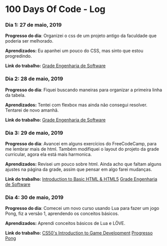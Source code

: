 # 100 Days Of Code - Log

### Dia 1: 27 de maio, 2019 

**Progresso do dia**: Organizei o css de um projeto antigo da faculdade que poderia ser melhorado. 

**Aprendizados:** Eu apanhei um pouco do CSS, mas sinto que estou progredindo.

**Link do trabalho:** [Grade Engenharia de Software](https://vnduda.github.io/LPP/)

### Dia 2: 28 de maio, 2019 

**Progresso do dia**: Fiquei buscando maneiras para organizar a primeira linha da tabela. 

**Aprendizados:** Tentei com flexbox mas ainda não consegui resolver. Tentarei de novo amanhã.

**Link do trabalho:** [Grade Engenharia de Software](https://vnduda.github.io/LPP/)

### Dia 3: 29 de maio, 2019 

**Progresso do dia**: Avancei em alguns exercícios do FreeCodeCamp, para me lembrar mais de html. Também modifiquei o layout do projeto da grade curricular, agora ela está mais harmonica.

**Aprendizados:** Revisei um pouco sobre html. Ainda acho que faltam alguns ajustes na página da grade, assim que pensar em algo farei mudanças.

**Link do trabalho:** [Introduction to Basic HTML & HTML5](https://learn.freecodecamp.org/responsive-web-design/basic-html-and-html5)
[Grade Engenharia de Software](https://vnduda.github.io/LPP/)

### Dia 4: 30 de maio, 2019 

**Progresso do dia**: Comecei um novo curso usando Lua para fazer um jogo Pong, fiz a versão 1, aprendendo os conceitos básicos.

**Aprendizados:** Aprendi conceitos básicos de Lua e LÖVE.

**Link do trabalho:** [CS50's Introduction to Game Development](https://courses.edx.org/courses/course-v1:HarvardX+CS50G+Games/courseware/67588b76ec534f7da0fa917fac4350b8/72c04e2f9eb24f6494ca99b582ae67ef/)
[Progresso Pong](https://github.com/vnduda/Pong-game)
